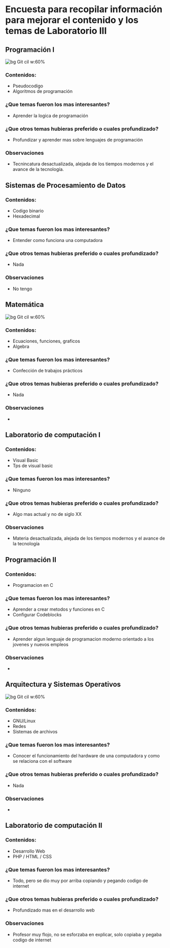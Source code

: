 # Encuesta para recopilar información para mejorar el contenido y los temas de Laboratorio III 
## Programación I 
![bg Git cil w:60%](img/programacion.jpg)
### Contenidos:
*   Pseudocodigo
*   Algoritmos de programación
### ¿Que temas fueron los mas interesantes?
*   Aprender la logica de programación
### ¿Que otros temas hubieras preferido o cuales profundizado?
*   Profundizar y aprender mas sobre lenguajes de programación
### Observaciones 
*   Tecnincatura desactualizada, alejada de los tiempos modernos y el avance de la tecnología.
## Sistemas de Procesamiento de Datos
### Contenidos:
*   Codigo binario
*   Hexadecimal
### ¿Que temas fueron los mas interesantes?
*   Entender como funciona una computadora
### ¿Que otros temas hubieras preferido o cuales profundizado?
*   Nada
### Observaciones 
*  No tengo
## Matemática

![bg Git cil w:60%](img/math.jpg)
### Contenidos:
*   Ecuaciones, funciones, graficos
*   Algebra
### ¿Que temas fueron los mas interesantes?
*   Confección de trabajos prácticos
### ¿Que otros temas hubieras preferido o cuales profundizado?
*   Nada
### Observaciones 
*   
## Laboratorio de computación I
### Contenidos:
*   Visual Basic
*   Tps de visual basic
### ¿Que temas fueron los mas interesantes?
*   Ninguno
### ¿Que otros temas hubieras preferido o cuales profundizado?
*   Algo mas actual y no de siglo XX
### Observaciones 
*   Materia desactualizada, alejada de los tiempos modernos y el avance de la tecnología
## Programación II
### Contenidos:
*   Programacion en C
### ¿Que temas fueron los mas interesantes?
*   Aprender a crear metodos y funciones en C
*   Configurar Codeblocks
### ¿Que otros temas hubieras preferido o cuales profundizado?
*   Aprender algun lenguaje de programacion moderno orientado a los jovenes y nuevos empleos
### Observaciones 
*   
## Arquitectura y Sistemas Operativos
![bg Git cil w:60%](img/sistemas.jpg)
### Contenidos:
*   GNU/Linux
*   Redes
*   Sistemas de archivos
### ¿Que temas fueron los mas interesantes?
*   Conocer el funcionamiento del hardware de una computadora y como se relaciona con el software
### ¿Que otros temas hubieras preferido o cuales profundizado?
*   Nada
### Observaciones 
*
## Laboratorio de computación II
### Contenidos:
*   Desarrollo Web
*   PHP / HTML / CSS
### ¿Que temas fueron los mas interesantes?
*   Todo, pero se dio muy por arriba copiando y pegando codigo de internet
### ¿Que otros temas hubieras preferido o cuales profundizado?
*   Profundizado mas en el desarrollo web
### Observaciones 
*   Profesor muy flojo, no se esforzaba en explicar, solo copiaba y pegaba codigo de internet